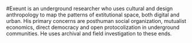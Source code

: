 #Exeunt is an underground researcher who uses cultural and design anthropology to map the patterns of extitutional space, both digital and urban. His primary concerns are posthuman social organization, mutualist economics, direct democracy and open protocolization in underground  communities. He uses archival and field investigation to these ends. 